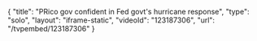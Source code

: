 {
    "title": "PRico gov confident in Fed govt's hurricane response",
    "type": "solo",
    "layout": "iframe-static",
    "videoId": "123187306",
    "url": "\/tvpembed\/123187306"
}